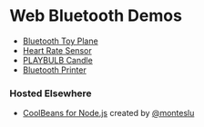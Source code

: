 # Web Bluetooth Demos

- [Bluetooth Toy Plane](/bluetooth-toy-plane/)
- [Heart Rate Sensor](/heart-rate-sensor/)
- [PLAYBULB Candle](/playbulb-candle/)
- [Bluetooth Printer](/bluetooth-printer/)

### Hosted Elsewhere

- [CoolBeans for Node.js](https://github.com/monteslu/coolbeans) created by [@monteslu](https://github.com/monteslu)
